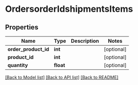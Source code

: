 # OrdersorderIdshipmentsItems

## Properties
Name | Type | Description | Notes
------------ | ------------- | ------------- | -------------
**order_product_id** | **int** |  | [optional] 
**product_id** | **int** |  | [optional] 
**quantity** | **float** |  | [optional] 

[[Back to Model list]](../../README.md#documentation-for-models) [[Back to API list]](../../README.md#documentation-for-api-endpoints) [[Back to README]](../../README.md)

